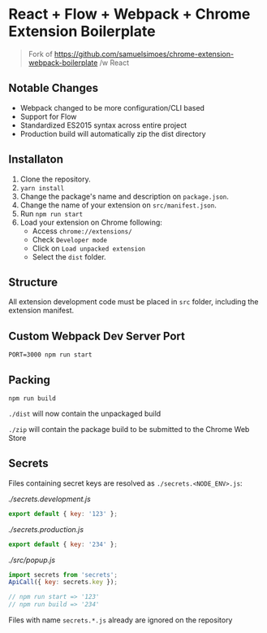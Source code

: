 # React + Flow + Webpack + Chrome Extension Boilerplate

> Fork of https://github.com/samuelsimoes/chrome-extension-webpack-boilerplate /w React

## Notable Changes

- Webpack changed to be more configuration/CLI based
- Support for Flow
- Standardized ES2015 syntax across entire project
- Production build will automatically zip the dist directory

## Installaton

1. Clone the repository.
2. `yarn install`
3. Change the package's name and description on `package.json`.
4. Change the name of your extension on `src/manifest.json`.
5. Run `npm run start`
6. Load your extension on Chrome following:
	- Access `chrome://extensions/`
	- Check `Developer mode`
	- Click on `Load unpacked extension`
	- Select the `dist` folder.

## Structure

All extension development code must be placed in `src` folder, including the extension manifest.

## Custom Webpack Dev Server Port

```
PORT=3000 npm run start
```

## Packing

```
npm run build
```
`./dist` will now contain the unpackaged build

`./zip` will contain the package build to be submitted to the Chrome Web Store

## Secrets

Files containing secret keys are resolved as `./secrets.<NODE_ENV>.js`:

_./secrets.development.js_

```js
export default { key: '123' };
```

_./secrets.production.js_

```js
export default { key: '234' };
```

_./src/popup.js_

```js
import secrets from 'secrets';
ApiCall({ key: secrets.key });

// npm run start => '123'
// npm run build => '234'
```
Files with name `secrets.*.js` already are ignored on the repository